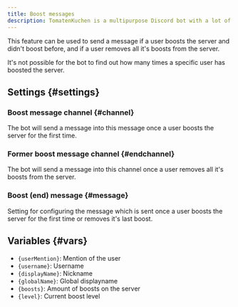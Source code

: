 ```yaml
---
title: Boost messages
description: TomatenKuchen is a multipurpose Discord bot with a lot of features for your server. Explains how to send a message on new or former boosters.
---
```


This feature can be used to send a message if a user boosts the server and didn't boost before, and if a user removes all it's boosts from the server.

It's not possible for the bot to find out how many times a specific user has boosted the server.

## Settings {#settings}

### Boost message channel {#channel}

The bot will send a message into this message once a user boosts the server for the first time.

### Former boost message channel {#endchannel}

The bot will send a message into this channel once a user removes all it's boosts from the server.

### Boost (end) message {#message}

Setting for configuring the message which is sent once a user boosts the server for the first time or removes it's last boost.

## Variables {#vars}

- `{userMention}`: Mention of the user
- `{username}`: Username
- `{displayName}`: Nickname
- `{globalName}`: Global displayname
- `{boosts}`: Amount of boosts on the server
- `{level}`: Current boost level

